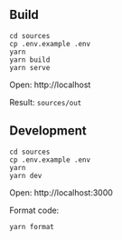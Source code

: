 ## Build

```
cd sources
cp .env.example .env
yarn
yarn build
yarn serve
```

Open: http://localhost

Result: `sources/out`

## Development

```
cd sources
cp .env.example .env
yarn
yarn dev
```

Open: http://localhost:3000

Format code:

```
yarn format
```
